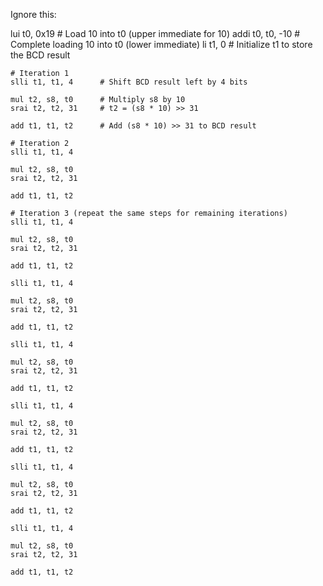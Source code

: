 
Ignore this:



lui t0, 0x19        # Load 10 into t0 (upper immediate for 10)
    addi t0, t0, -10    # Complete loading 10 into t0 (lower immediate)
    li t1, 0            # Initialize t1 to store the BCD result

    # Iteration 1
    slli t1, t1, 4      # Shift BCD result left by 4 bits

    mul t2, s8, t0      # Multiply s8 by 10
    srai t2, t2, 31     # t2 = (s8 * 10) >> 31

    add t1, t1, t2      # Add (s8 * 10) >> 31 to BCD result

    # Iteration 2
    slli t1, t1, 4

    mul t2, s8, t0
    srai t2, t2, 31

    add t1, t1, t2

    # Iteration 3 (repeat the same steps for remaining iterations)
    slli t1, t1, 4

    mul t2, s8, t0
    srai t2, t2, 31

    add t1, t1, t2

    slli t1, t1, 4

    mul t2, s8, t0
    srai t2, t2, 31

    add t1, t1, t2

    slli t1, t1, 4

    mul t2, s8, t0
    srai t2, t2, 31

    add t1, t1, t2

    slli t1, t1, 4

    mul t2, s8, t0
    srai t2, t2, 31

    add t1, t1, t2

    slli t1, t1, 4

    mul t2, s8, t0
    srai t2, t2, 31

    add t1, t1, t2

    slli t1, t1, 4

    mul t2, s8, t0
    srai t2, t2, 31

    add t1, t1, t2
